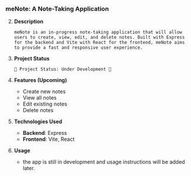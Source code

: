 ### **meNote: A Note-Taking Application**

2. **Description**
     ```
     meNote is an in-progress note-taking application that will allow users to create, view, edit, and delete notes. Built with Express for the backend and Vite with React for the frontend, meNote aims to provide a fast and responsive user experience.
     ```

3. **Project Status**
     ```
     🚧 Project Status: Under Development 🚧
     ```

4. **Features (Upcoming)**
     - Create new notes
     - View all notes
     - Edit existing notes
     - Delete notes

5. **Technologies Used**
     - **Backend**: Express
     - **Frontend**: Vite, React

7. **Usage**
   - the app is still in development and usage instructions will be added later.
